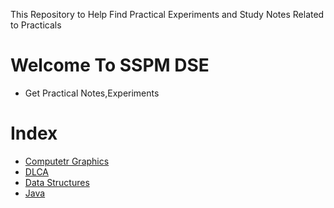 This Repository to Help Find Practical Experiments and Study Notes Related to Practicals

# Welcome To SSPM DSE
- Get Practical Notes,Experiments

# Index
- [Computetr Graphics](https://github.com/edith720/SSPMDSE/tree/main/Computer%20Graphics)
- [DLCA](https://github.com/edith720/SSPMDSE/tree/main/DLCA)
- [Data Structures](https://github.com/edith720/SSPMDSE/tree/main/Data%20Sturctes)
- [Java ](https://github.com/edith720/SSPMDSE/tree/main/Java)
